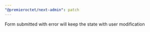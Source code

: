 ```yaml
---
"@premieroctet/next-admin": patch
---
```


Form submitted with error will keep the state with user modification
